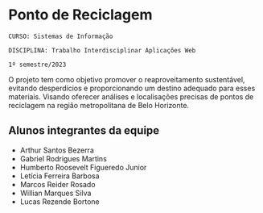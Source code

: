 # Ponto de Reciclagem

`CURSO: Sistemas de Informação`

`DISCIPLINA: Trabalho Interdisciplinar Aplicações Web`

`1º semestre/2023`

O projeto tem como objetivo promover o reaproveitamento sustentável, evitando desperdícios e proporcionando um destino adequado para esses materiais. Visando oferecer análises e localisações precisas de pontos de reciclagem na região metropolitana de Belo Horizonte.

## Alunos integrantes da equipe

* Arthur Santos Bezerra
* Gabriel Rodrigues Martins
* Humberto Roosevelt Figueredo Junior
* Letícia Ferreira Barbosa
* Marcos Reider Rosado
* Willian Marques Silva
* Lucas Rezende Bortone
